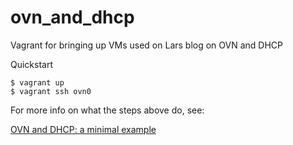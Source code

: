 # ovn_and_dhcp

Vagrant for bringing up VMs used on Lars blog on OVN and DHCP

Quickstart
```
$ vagrant up
$ vagrant ssh ovn0
```

For more info on what the steps above do, see:

[OVN and DHCP: a minimal example](https://blog.oddbit.com/post/2019-12-19-ovn-and-dhcp/)
